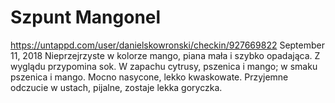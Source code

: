 # Szpunt Mangonel
https://untappd.com/user/danielskowronski/checkin/927669822
September 11, 2018
Nieprzejrzyste w kolorze mango, piana mała i szybko opadająca. Z wyglądu przypomina sok. W zapachu cytrusy, pszenica i mango; w smaku pszenica i mango. Mocno nasycone, lekko kwaskowate. Przyjemne odczucie w ustach, pijalne, zostaje lekka goryczka.